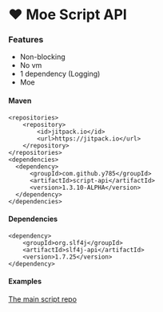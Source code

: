 # ❤ Moe Script API
### Features
- Non-blocking
- No vm
- 1 dependency (Logging)
- Moe
#### Maven
```
<repositories>
    <repository>
        <id>jitpack.io</id>
        <url>https://jitpack.io</url>
    </repository>
</repositories>
<dependencies>
  <dependency>
      <groupId>com.github.y785</groupId>
      <artifactId>script-api</artifactId>
      <version>1.3.10-ALPHA</version>
  </dependency>
</dependencies>
```
#### Dependencies
```
<dependency>
    <groupId>org.slf4j</groupId>
    <artifactId>slf4j-api</artifactId>
    <version>1.7.25</version>
</dependency>
```
#### Examples
[The main script repo](https://github.com/y785/moe-scripts)
